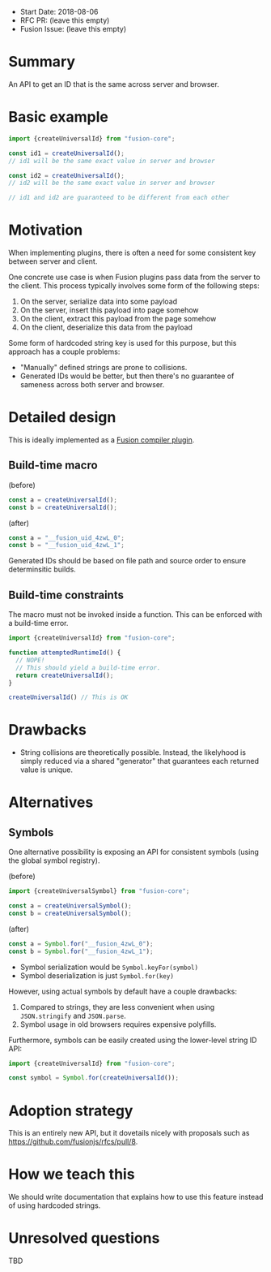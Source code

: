 * Start Date: 2018-08-06
* RFC PR: (leave this empty)
* Fusion Issue: (leave this empty)

# Summary

An API to get an ID that is the same across server and browser.

# Basic example

```js
import {createUniversalId} from "fusion-core";

const id1 = createUniversalId();
// id1 will be the same exact value in server and browser

const id2 = createUniversalId();
// id2 will be the same exact value in server and browser

// id1 and id2 are guaranteed to be different from each other
```

# Motivation

When implementing plugins, there is often a need for some consistent key between server and client.

One concrete use case is when Fusion plugins pass data from the server to the client. This process typically involves some form of the following steps:

1. On the server, serialize data into some payload
2. On the server, insert this payload into page somehow
3. On the client, extract this payload from the page somehow
4. On the client, deserialize this data from the payload

Some form of hardcoded string key is used for this purpose, but this approach has a couple problems:
- "Manually" defined strings are prone to collisions.
- Generated IDs would be better, but then there's no guarantee of sameness across both server and browser.

# Detailed design

This is ideally implemented as a [Fusion compiler plugin](https://github.com/fusionjs/rfcs/pull/7).

## Build-time macro
(before)
```js
const a = createUniversalId();
const b = createUniversalId();
```

(after)
```js
const a = "__fusion_uid_4zwL_0";
const b = "__fusion_uid_4zwL_1";
```

Generated IDs should be based on file path and source order to ensure determinsitic builds.

## Build-time constraints

The macro must not be invoked inside a function. This can be enforced with a build-time error.

```js
import {createUniversalId} from "fusion-core";

function attemptedRuntimeId() {
  // NOPE!
  // This should yield a build-time error.
  return createUniversalId();
}

createUniversalId() // This is OK
```

# Drawbacks

- String collisions are theoretically possible. Instead, the likelyhood is simply reduced via a shared "generator" that guarantees each returned value is unique.

# Alternatives

## Symbols

One alternative possibility is exposing an API for consistent symbols (using the global symbol registry).

(before)
```js
import {createUniversalSymbol} from "fusion-core";

const a = createUniversalSymbol();
const b = createUniversalSymbol();
```

(after)
```js
const a = Symbol.for("__fusion_4zwL_0");
const b = Symbol.for("__fusion_4zwL_1");
```

- Symbol serialization would be `Symbol.keyFor(symbol)`
- Symbol deserialization is just `Symbol.for(key)`

However, using actual symbols by default have a couple drawbacks:
1. Compared to strings, they are less convenient when using `JSON.stringify` and `JSON.parse`.
2. Symbol usage in old browsers requires expensive polyfills.

Furthermore, symbols can be easily created using the lower-level string ID API:

```js
import {createUniversalId} from "fusion-core";

const symbol = Symbol.for(createUniversalId());
```

# Adoption strategy

This is an entirely new API, but it dovetails nicely with proposals such as https://github.com/fusionjs/rfcs/pull/8.

# How we teach this

We should write documentation that explains how to use this feature instead of using hardcoded strings.

# Unresolved questions

TBD
